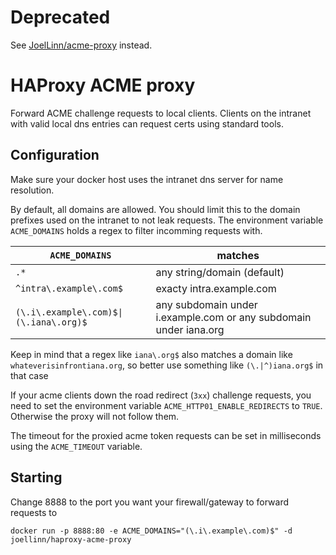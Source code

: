 # Deprecated

See [JoelLinn/acme-proxy](https://github.com/JoelLinn/acme-proxy) instead.

# HAProxy ACME proxy
Forward ACME challenge requests to local clients. Clients on the intranet with valid local dns entries can request certs using standard tools.

## Configuration
Make sure your docker host uses the intranet dns server for name resolution.

By default, all domains are allowed.
You should limit this to the domain prefixes used on the intranet to not leak requests.
The environment variable `ACME_DOMAINS` holds a regex to filter incomming requests with.

`ACME_DOMAINS` | matches
---- | -----
`.*` | any string/domain (default)
`^intra\.example\.com$` | exacty intra.example.com
`(\.i\.example\.com)$\|(\.iana\.org)$` | any subdomain under i.example.com or any subdomain under iana.org

Keep in mind that a regex like `iana\.org$` also matches a domain like `whateverisinfrontiana.org`, so better use something like `(\.|^)iana.org$` in that case

If your acme clients down the road redirect (`3xx`) challenge requests, you need to set the environment variable `ACME_HTTP01_ENABLE_REDIRECTS` to `TRUE`.
Otherwise the proxy will not follow them.

The timeout for the proxied acme token requests can be set in milliseconds using the `ACME_TIMEOUT` variable.

## Starting
Change 8888 to the port you want your firewall/gateway to forward requests to
```
docker run -p 8888:80 -e ACME_DOMAINS="(\.i\.example\.com)$" -d joellinn/haproxy-acme-proxy
```
